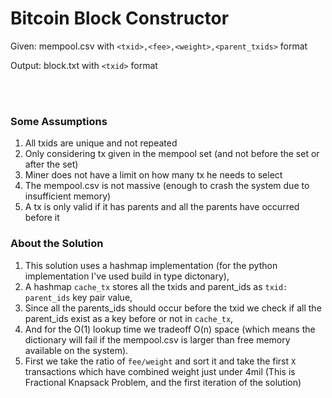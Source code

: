 # Bitcoin Block Constructor

Given: mempool.csv with `<txid>,<fee>,<weight>,<parent_txids>` format

Output: block.txt with `<txid>` format

<br>
<br>

### Some Assumptions

1. All txids are unique and not repeated
2. Only considering tx given in the mempool set (and not before the set or after the set)
3. Miner does not have a limit on how many tx he needs to select 
4. The mempool.csv is not massive (enough to crash the system due to insufficient memory)
5. A tx is only valid if it has parents and all the parents have occurred before it

### About the Solution

1. This solution uses a hashmap implementation (for the python implementation I've used build in type dictonary),
2. A hashmap `cache_tx` stores all the txids and parent_ids as `txid: parent_ids` key pair value,
3. Since all the parents_ids should occur before the txid we check if all the parent_ids exist as a key before or not in `cache_tx`,
4. And for the O(1) lookup time we tradeoff O(n) space (which means the dictionary will fail if the mempool.csv is larger than free memory available on the system).
5. First we take the ratio of `fee/weight` and sort it and take the first `X` transactions which have combined weight just under 4mil (This is Fractional Knapsack Problem, and the first iteration of the solution)